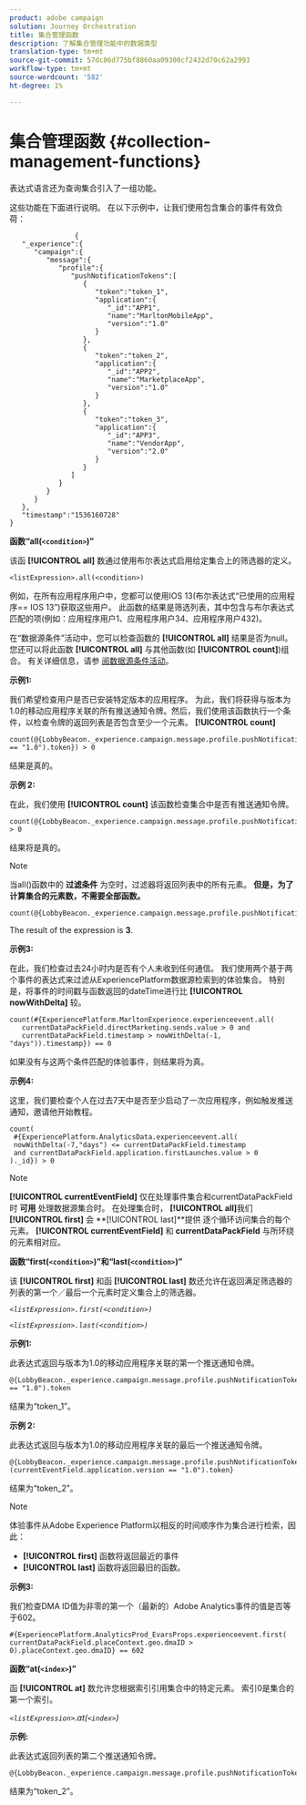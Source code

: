 ```yaml
---
product: adobe campaign
solution: Journey Orchestration
title: 集合管理函数
description: 了解集合管理功能中的数据类型
translation-type: tm+mt
source-git-commit: 57dc86d775bf8860aa09300cf2432d70c62a2993
workflow-type: tm+mt
source-wordcount: '582'
ht-degree: 1%

---
```



# 集合管理函数 {#collection-management-functions}

表达式语言还为查询集合引入了一组功能。

这些功能在下面进行说明。 在以下示例中，让我们使用包含集合的事件有效负荷：

```
                { 
   "_experience":{ 
      "campaign":{ 
         "message":{ 
            "profile":{ 
               "pushNotificationTokens":[ 
                  { 
                     "token":"token_1",
                     "application":{ 
                        "_id":"APP1",
                        "name":"MarltonMobileApp",
                        "version":"1.0"
                     }
                  },
                  { 
                     "token":"token_2",
                     "application":{ 
                        "_id":"APP2",
                        "name":"MarketplaceApp",
                        "version":"1.0"
                     }
                  },
                  { 
                     "token":"token_3",
                     "application":{ 
                        "_id":"APP3",
                        "name":"VendorApp",
                        "version":"2.0"
                     }
                  }
               ]
            }
         }
      }
   },
   "timestamp":"1536160728"
}
```

**函数“all(`<condition>`)”**

该函 **[!UICONTROL all]** 数通过使用布尔表达式启用给定集合上的筛选器的定义。

```
<listExpression>.all(<condition>)
```

例如，在所有应用程序用户中，您都可以使用IOS 13(布尔表达式“已使用的应用程序== IOS 13”)获取这些用户。 此函数的结果是筛选列表，其中包含与布尔表达式匹配的项(例如：应用程序用户1、应用程序用户34、应用程序用户432)。

在“数据源条件”活动中，您可以检查函数的 **[!UICONTROL all]** 结果是否为null。 您还可以将此函数 **[!UICONTROL all]** 与其他函数(如 **[!UICONTROL count]**)组合。 有关详细信息，请参 [阅数据源条件活动](../building-journeys/condition-activity.md#data_source_condition)。

**示例1:**

我们希望检查用户是否已安装特定版本的应用程序。 为此，我们将获得与版本为1.0的移动应用程序关联的所有推送通知令牌。然后，我们使用该函数执行一个条件，以检查令牌的返回列表是否包含至少一个元素。 **[!UICONTROL count]**

```
count(@{LobbyBeacon._experience.campaign.message.profile.pushNotificationTokens.all(currentEventField.application.version == "1.0").token}) > 0
```

结果是真的。

**示例 2:**

在此，我们使用 **[!UICONTROL count]** 该函数检查集合中是否有推送通知令牌。

```
count(@{LobbyBeacon._experience.campaign.message.profile.pushNotificationTokens.all().token}) > 0
```

结果将是真的。

<!--Alternatively, you can check if there is no token in the collection:

   ```
   count(@{LobbyBeacon._experience.campaign.message.profile.pushNotificationTokens.all().token}) == 0
   ```

The result will be false.

Here we use the count function in a condition to count the number of push notification tokens in the event.

`count(@{LobbyBeacon._experience.campaign.message.profile.pushNotificationTokens.all().token})`

The result is true.

Note that when the condition in the **all()** function is empty, the filter will return all the elements in the list. Hence, the expression above is equivalent to:

`count(@{LobbyBeacon._experience.campaign.message.profile.pushNotificationTokens.application.name})`

In both cases, the result of the expression is **3**.

A query of experience events recorded on the Adobe Experience Platform may or may not include the current event that triggered the current Journey. This will depend on the relative processing time with which [!DNL Journey Orchestration] sees an event and started evaluating conditions, versus the time it takes for that event to be ingested into the Adobe Experience Platform. For example, when using the .all() syntax to query experience events from the Adobe Experience Platform, we recommend enforcing the exclusion of the current event (by requiring an
earlier timestamp) in order to only consider prior events.-->

>[!NOTE]
>
>当all()函数中的 **过滤条件** 为空时，过滤器将返回列表中的所有元素。 **但是，为了计算集合的元素数，不需要全部函数。**


```
count(@{LobbyBeacon._experience.campaign.message.profile.pushNotificationTokens.token})
```

The result of the expression is **3**.

**示例3:**

在此，我们检查过去24小时内是否有个人未收到任何通信。 我们使用两个基于两个事件的表达式来过滤从ExperiencePlatform数据源检索到的体验集合。 特别是，将事件的时间戳与函数返回的dateTime进行比 **[!UICONTROL nowWithDelta]** 较。

```
count(#{ExperiencePlatform.MarltonExperience.experienceevent.all(
   currentDataPackField.directMarketing.sends.value > 0 and
   currentDataPackField.timestamp > nowWithDelta(-1, "days")).timestamp}) == 0
```

如果没有与这两个条件匹配的体验事件，则结果将为真。

**示例4:**

这里，我们要检查个人在过去7天中是否至少启动了一次应用程序，例如触发推送通知，邀请他开始教程。

```
count(
 #{ExperiencePlatform.AnalyticsData.experienceevent.all(
 nowWithDelta(-7,"days") <= currentDataPackField.timestamp
 and currentDataPackField.application.firstLaunches.value > 0
)._id}) > 0
```

<!--**"All + Count" example 4:** here we use the count function in a boolean expression to see if there is push notification tokens in the collection.

`count(@{LobbyBeacon._experience.campaign.message.profile.pushNotificationTokens.all().application.name}) > 0`

The result will be:

`true`

Alternatively, you can check if there is NO token in the collection:

`count(@{LobbyBeacon._experience.campaign.message.profile.pushNotificationTokens.all().application.name}) =0`

The result will be:

`false`-->

>[!NOTE]
>
>**[!UICONTROL currentEventField]** 仅在处理事件集合和currentDataPackField时 **可用**
>处理数据源集合时。 在处理集合时， **[!UICONTROL all]**&#x200B;我们 **[!UICONTROL first]** 会 **[!UICONTROL last]**提供
>逐个循环访问集合的每个元素。 **[!UICONTROL currentEventField]** 和 **currentDataPackField**
>与所环绕的元素相对应。

**函数“first(`<condition>`)”和“last(`<condition>`)”**

该 **[!UICONTROL first]** 和函 **[!UICONTROL last]** 数还允许在返回满足筛选器的列表的第一个／最后一个元素时定义集合上的筛选器。

_`<listExpression>.first(<condition>)`_

_`<listExpression>.last(<condition>)`_

**示例1:**

此表达式返回与版本为1.0的移动应用程序关联的第一个推送通知令牌。

```
@{LobbyBeacon._experience.campaign.message.profile.pushNotificationTokens.first(currentEventField.application.version == "1.0").token
```

结果为“token_1”。

**示例 2:**

此表达式返回与版本为1.0的移动应用程序关联的最后一个推送通知令牌。

```
@{LobbyBeacon._experience.campaign.message.profile.pushNotificationTokens.last&#8203;(currentEventField.application.version == "1.0").token}
```

结果为“token_2”。

>[!NOTE]
>
>体验事件从Adobe Experience Platform以相反的时间顺序作为集合进行检索，因此：
>* **[!UICONTROL first]** 函数将返回最近的事件
>* **[!UICONTROL last]** 函数将返回最旧的函数。


**示例3:**

我们检查DMA ID值为非零的第一个（最新的）Adobe Analytics事件的值是否等于602。

```
#{ExperiencePlatform.AnalyticsProd_EvarsProps.experienceevent.first(
currentDataPackField.placeContext.geo.dmaID > 0).placeContext.geo.dmaID} == 602
```

**函数“at(`<index>`)”**

函 **[!UICONTROL at]** 数允许您根据索引引用集合中的特定元素。
索引0是集合的第一个索引。

_`<listExpression>`.at(`<index>`)_

**示例:**

此表达式返回列表的第二个推送通知令牌。

```
@{LobbyBeacon._experience.campaign.message.profile.pushNotificationTokens.at(1).token}
```

结果为“token_2”。